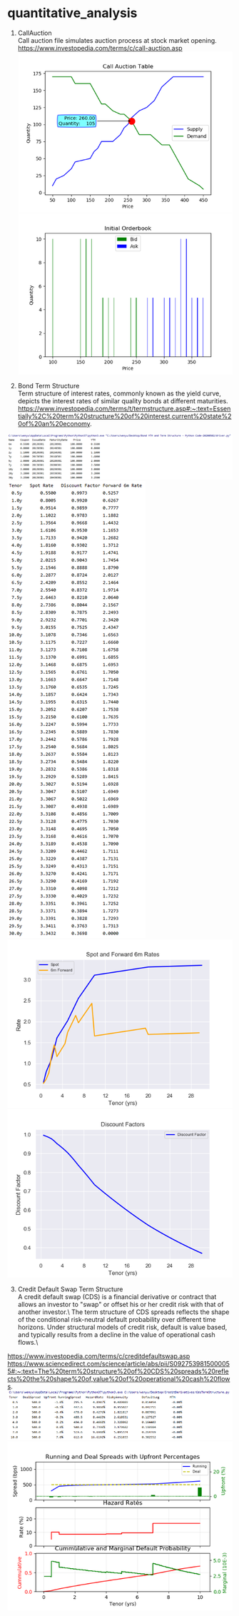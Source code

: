 # quantitative_analysis
1. CallAuction\
Call auction file simulates auction process at stock market opening.\
https://www.investopedia.com/terms/c/call-auction.asp
![](images/call_auction_plot.png)
![](images/order_book_plot.png)

2. Bond Term Structure\
Term structure of interest rates, commonly known as the yield curve, depicts the interest rates of similar quality bonds at different maturities.\
https://www.investopedia.com/terms/t/termstructure.asp#:~:text=Essentially%2C%20term%20structure%20of%20interest,current%20state%20of%20an%20economy.

![](images/bond1.PNG)
![](images/bond2.PNG)
![](images/bond3.png)
![](images/bond4.png)

3. Credit Default Swap Term Structure\
A credit default swap (CDS) is a financial derivative or contract that allows an investor to "swap" or offset his or her credit risk with that of another investor.\ The term structure of CDS spreads reflects the shape of the conditional risk-neutral default probability over different time horizons. Under structural models of credit risk, default is value based, and typically results from a decline in the value of operational cash flows.\

https://www.investopedia.com/terms/c/creditdefaultswap.asp
https://www.sciencedirect.com/science/article/abs/pii/S0927539815000055#:~:text=The%20term%20structure%20of%20CDS%20spreads%20reflects%20the%20shape%20of,value%20of%20operational%20cash%20flows.
![](images/CDS.PNG)
![](images/CDS_1.png)
